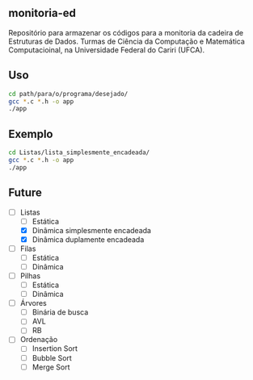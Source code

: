 ## monitoria-ed

Repositório para armazenar os códigos para a monitoria da cadeira de Estruturas de Dados. Turmas de Ciência da Computação e Matemática Computacioinal, na Universidade Federal do Cariri (UFCA).

## Uso

```sh
cd path/para/o/programa/desejado/
gcc *.c *.h -o app
./app
```

## Exemplo

```sh
cd Listas/lista_simplesmente_encadeada/
gcc *.c *.h -o app
./app
```

## Future
- [ ] Listas
  - [ ] Estática
  - [x] Dinâmica simplesmente encadeada
  - [x] Dinâmica duplamente encadeada

- [ ] Filas
  - [ ] Estática
  - [ ] Dinâmica

- [ ] Pilhas
  - [ ] Estática
  - [ ] Dinâmica

- [ ] Árvores
  - [ ] Binária de busca
  - [ ] AVL
  - [ ] RB

- [ ] Ordenação
  - [ ] Insertion Sort
  - [ ] Bubble Sort
  - [ ] Merge Sort
